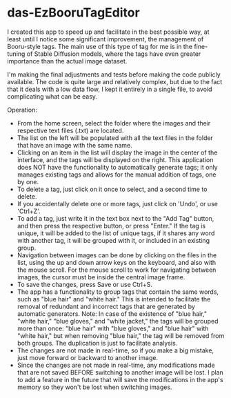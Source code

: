 # das-EzBooruTagEditor
I created this app to speed up and facilitate in the best possible way, at least until I notice some significant improvement, the management of Booru-style tags. The main use of this type of tag for me is in the fine-tuning of Stable Diffusion models, where the tags have even greater importance than the actual image dataset.

I'm making the final adjustments and tests before making the code publicly available. The code is quite large and relatively complex, but due to the fact that it deals with a low data flow, I kept it entirely in a single file, to avoid complicating what can be easy.

Operation:
- From the home screen, select the folder where the images and their respective text files (.txt) are located.
- The list on the left will be populated with all the text files in the folder that have an image with the same name.
- Clicking on an item in the list will display the image in the center of the interface, and the tags will be displayed on the right. This application does NOT have the functionality to automatically generate tags; it only manages existing tags and allows for the manual addition of tags, one by one.
- To delete a tag, just click on it once to select, and a second time to delete.
- If you accidentally delete one or more tags, just click on 'Undo', or use 'Ctrl+Z'.
- To add a tag, just write it in the text box next to the "Add Tag" button, and then press the respective button, or press "Enter." If the tag is unique, it will be added to the list of unique tags, if it shares any word with another tag, it will be grouped with it, or included in an existing group.
- Navigation between images can be done by clicking on the files in the list, using the up and down arrow keys on the keyboard, and also with the mouse scroll. For the mouse scroll to work for navigating between images, the cursor must be inside the central image frame.
- To save the changes, press Save or use Ctrl+S.
- The app has a functionality to group tags that contain the same words, such as "blue hair" and "white hair." This is intended to facilitate the removal of redundant and incorrect tags that are generated by automatic generators.
Note: In case of the existence of "blue hair," "white hair," "blue gloves," and "white jacket," the tags will be grouped more than once: "blue hair" with "blue gloves," and "blue hair" with "white hair," but when removing "blue hair," the tag will be removed from both groups. The duplication is just to facilitate analysis.
- The changes are not made in real-time, so if you make a big mistake, just move forward or backward to another image.
- Since the changes are not made in real-time, any modifications made that are not saved BEFORE switching to another image will be lost. I plan to add a feature in the future that will save the modifications in the app's memory so they won't be lost when switching images.
